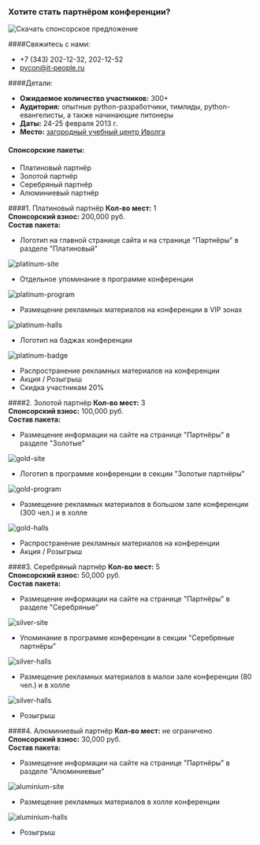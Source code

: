 ### Хотите стать партнёром конференции? 

![Скачать спонсорское предложение](http://dropbucket.ru/pycon/sponsors)

####Свяжитесь с нами:
* +7 (343) 202-12-32, 202-12-52
* pycon@it-people.ru

####Детали:
* <b>Ожидаемое количество участников:</b> 300+
* <b>Аудитория:</b> опытные python-разработчики, тимлиды, python-евангелисты, а также начинающие питонеры
* <b>Даты:</b> 24-25 февраля 2013 г.
* <b>Место:</b> [загородный учебный центр Иволга](http://www.ivolga-ural.ru/)

#### Спонсорские пакеты:
* Платиновый партнёр
* Золотой партнёр
* Серебряный партнёр
* Алюминиевый партнёр


####1. Платиновый партнёр
<b>Кол-во мест:</b> 1  
<b>Спонсорский взнос:</b> 200,000 руб.  
<b>Состав пакета:</b>

* Логотип на главной странице сайта и на странице "Партнёры" в разделе "Платиновый"

![platinum-site](http://dropbucket.ru/pyconru/platinum-site)

* Отдельное упоминание в программе конференции

![platinum-program](http://dropbucket.ru/pyconru/platinum-program)

* Размещение рекламных материалов на конференции в VIP зонах

![platinum-halls](http://dropbucket.ru/pyconru/platinum-halls)

* Логотип на бэджах конференции

![platinum-badge](http://dropbucket.ru/pyconru/platinum-badge)

* Распространение рекламных материалов на конференции
* Акция / Розыгрыш
* Скидка участникам 20%

####2. Золотой партнёр
<b>Кол-во мест:</b> 3	
<b>Спонсорский взнос:</b> 100,000 руб.	
<b>Состав пакета:</b>

* Размещение информации на сайте на странице "Партнёры" в разделе "Золотые"

![gold-site](http://dropbucket.ru/pyconru/gold-site)

* Логотип в программе конференции в секции "Золотые партнёры"

![gold-program](http://dropbucket.ru/pyconru/gold-program)

* Размещение рекламных материалов в большом зале конференции (300 чел.) и в холле

![gold-halls](http://dropbucket.ru/pyconru/gold-halls)

* Распространение рекламных материалов на конференции
* Акция / Розыгрыш

####3. Серебряный партнёр
<b>Кол-во мест:</b> 5	
<b>Спонсорский взнос:</b> 50,000 руб.	
<b>Состав пакета:</b>

* Размещение информации на сайте на странице "Партнёры" в разделе "Серебряные"

![silver-site](http://dropbucket.ru/pyconru/silver-site)

* Упоминание в программе конференции в секции "Серебряные партнёры"

![silver-halls](http://dropbucket.ru/pyconru/silver-program)

* Размещение рекламных материалов в малои зале конференции (80 чел.) и в холле

![silver-halls](http://dropbucket.ru/pyconru/silver-halls)

* Розыгрыш

####4. Алюминиевый партнёр
<b>Кол-во мест:</b> не ограничено	
<b>Спонсорский взнос:</b> 30,000 руб.	
<b>Состав пакета:</b>

* Размещение информации на сайте на странице "Партнёры" в разделе "Алюминиевые"

![aluminium-site](http://dropbucket.ru/pyconru/aluminium-site)

* Размещение рекламных материалов в холле конференции

![aluminium-halls](http://dropbucket.ru/pyconru/aluminium-halls)

* Розыгрыш
